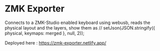 # ZMK Exporter

Connects to a ZMK-Studio enabled keyboard using webusb, reads the physical layout and the layers, show them as   // setJson(JSON.stringify({ physical, keymaps: merged }, null, 2));

Deployed here : https://zmk-exporter.netlify.app/ 
